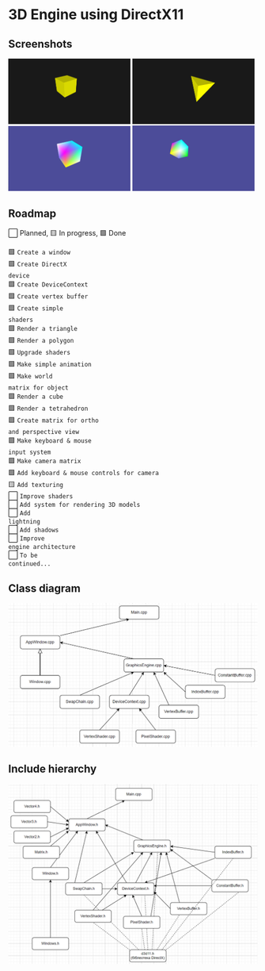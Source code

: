 # 3D Engine using DirectX11

## Screenshots

<p float="center">
  <img src="https://raw.githubusercontent.com/dan1rock/3D-Engine-DirectX11-/main/Images/3.png" width="49%" />
  <img src="https://raw.githubusercontent.com/dan1rock/3D-Engine-DirectX11-/main/Images/4.png" width="49%" /> 
  <img src="https://raw.githubusercontent.com/dan1rock/3D-Engine-DirectX11-/main/Images/1.png" width="49%" />
  <img src="https://raw.githubusercontent.com/dan1rock/3D-Engine-DirectX11-/main/Images/2.png" width="49%" /> 
</p>

## Roadmap

⬜ Planned,  🟨 In progress, 🟩 Done

🟩 <code>Create a window</code><br/>
🟩 <code>Create DirectX device</code><br/>
🟩 <code>Create DeviceContext</code><br/>
🟩 <code>Create vertex buffer</code><br/>
🟩 <code>Create simple shaders</code><br/>
🟩 <code>Render a triangle</code> <br/>
🟩 <code>Render a polygon</code> <br/>
🟩 <code>Upgrade shaders</code> <br/>
🟩 <code>Make simple animation</code> <br/>
🟩 <code>Make world matrix for object</code> <br/>
🟩 <code>Render a cube</code> <br/>
🟩 <code>Render a tetrahedron</code> <br/>
🟩 <code>Create matrix for ortho and perspective view</code> <br/>
🟩 <code>Make keyboard & mouse input system</code> <br/>
🟩 <code>Make camera matrix</code> <br/>
🟩 <code>Add keyboard & mouse controls for camera</code> <br/>
🟨 <code>Add texturing</code> <br/>
⬜ <code>Improve shaders</code> <br/>
⬜ <code>Add system for rendering 3D models</code> <br/>
⬜ <code>Add lightning</code><br/>
⬜ <code>Add shadows</code><br/>
⬜ <code>Improve engine architecture</code><br/>
⬜ <code>To be continued...</code><br/>

## Class diagram

![1](https://raw.githubusercontent.com/dan1rock/3D-Engine-DirectX11-/main/Images/Class_Diagram.png)

## Include hierarchy

![1](https://raw.githubusercontent.com/dan1rock/3D-Engine-DirectX11-/main/Images/Include_Hierarchy.png)
